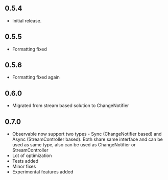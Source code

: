 ## 0.5.4

* Initial release.

## 0.5.5

* Formatting fixed

## 0.5.6

* Formatting fixed again

## 0.6.0
* Migrated from stream based solution to ChangeNotifier

## 0.7.0
* Observable now support two types - Sync (ChangeNotifier based) and Async (StreamController based).
  Both share same interface and can be used as same type, also can be used as ChangeNotifier or StreamController
* Lot of optimization
* Tests added
* Minor fixes
* Experimental features added